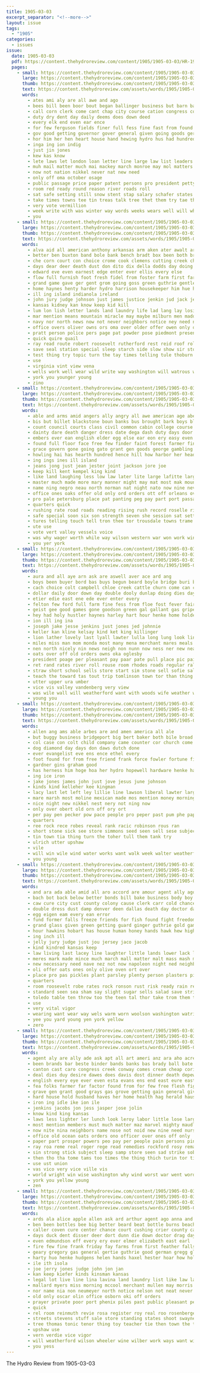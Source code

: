 ```yaml
---
title: 1905-03-03
excerpt_separator: "<!--more-->"
layout: issue
tags:
  - "1905"
categories:
  - issues
issue:
  date: 1905-03-03
  pdf: https://content.thehydroreview.com/content/1905/1905-03-03/HR-1905-03-03.pdf
  pages:
    - small: https://content.thehydroreview.com/content/1905/1905-03-03/small/HR-1905-03-03-01.jpg
      large: https://content.thehydroreview.com/content/1905/1905-03-03/large/HR-1905-03-03-01.jpg
      thumb: https://content.thehydroreview.com/content/1905/1905-03-03/thumbnails/HR-1905-03-03-01.jpg
      text: https://content.thehydroreview.com/assets/words/1905/1905-03-03/HR-1905-03-03-01.txt
      words:
        - ates ami aly are all awe and ago
        - bees bill been boor bout began ballinger business but barn bank best bus
        - call corn clerk come cant chap city course cation congress comment can cullom carry cheap convey cotton county character caddo cin chea
        - duty dry dent day daily deems does down deed
        - every elk end even ear ence
        - for few ferguson fields finer full fess fine fast from found fee first forth fees
        - gov good getting governor gover general given going goods german grant
        - hor him her hen heart house hand hewing hydro hus had hundred has how
        - inga ing ion indig
        - just jin jones
        - kew kas know
        - lete laws let london loan letter line large law list leaders last lines lates
        - muh mail matter much mai mackey march monroe may mol matters matte mere morning man made malt most
        - now not nation nikkel never nat new need
        - only off oma october osage
        - public passage price paper patent persons pro president petty press process past power pole pea
        - room red ready round reason river roads roll
        - sat safe setting still snow stent stap salary schafer states sion stand sum soon selling stock shall step see senator sega season sale summer set sell sprung sor store such spring santo standing severe steets session said shows seems state six
        - take times towns tee tin treas talk tree thet them try tae then town tan trial tice treat the than taken tew trees
        - very vote vermillion
        - week write with was winter way words weeks wears well will wheat wason weather wear writer why want work ward
        - you
    - small: https://content.thehydroreview.com/content/1905/1905-03-03/small/HR-1905-03-03-02.jpg
      large: https://content.thehydroreview.com/content/1905/1905-03-03/large/HR-1905-03-03-02.jpg
      thumb: https://content.thehydroreview.com/content/1905/1905-03-03/thumbnails/HR-1905-03-03-02.jpg
      text: https://content.thehydroreview.com/assets/words/1905/1905-03-03/HR-1905-03-03-02.txt
      words:
        - alva aid all american anthony arkansas arm aken ater awalt arms ang are anger acres altus albertson amith audi and author ary ask ago abe age america able
        - better ben buxton band bole bank bench bradt box been both brooke buffalo black brillant began bas bennett born birmingham biggs brother boys business ball bonds bowels bend blair best boog boy bar big blow britton brought board ber bound baker buy bese bet bill but bills borders belong bishop broom bye back
        - che corn court con choice crome cook clemens cutting creek church caroline cure cabbage cation charles comanche cine cald course caten cata crown county council clerk cura cleo car crutsinger chaffee care cooper couch cable city caesar came cause camp congress chem close can comp case caddo counsel cal cost cold come class campbell cleveland chan cattle company
        - days dear deer death dust don dito dix della dodds day doing does dave dune davis done during deen debate
        - edward eve even earnest edge enter ever ellis every else
        - flow full furnish foot fresh fidel from foster farm first far fox funny fuller figures few farmer fan found fields fight folk friends frisco fred floor falls field free for fine frank fae favorite
        - grand game gave ger gent grom going goss green guthrie gentleman gin gang good gor given gas gordon getting goes general
        - home haynes henty harder hydro harrison housekeeper him hue hargrave hal had hope her hardware hand hamil hinton hussey hun held horse heard head harry hurt homa hero hoe how honor hulen hunts hearing hofstetter hes hundred half has hands herr house hold hour hunting husband
        - ill ing island indianola ireland
        - john jury judge johnson just james justice jenkin jud jack jersey
        - kansas kidney kan know keep kid kill
        - lum lon lish letter lands land laundry life lad lang lay losing living like large long line lary luper law leslie look ler last left lawton lot lock lodge let
        - mar mention means mountain miracle may maybe milburn men maddox many mer matter manner miners march mine much most more members mineral made mans mines money morning mond mcalester morton man mal mayor mor mark mass milk marion miles morn merchant muy might major
        - navy nor north news now not never neighbors notice ney need negro nee new names nations name near night
        - office overs oliver owns ors oma over older offer owen only officer old
        - pratt person police pers page pat powder pose piedmont present purchase pure pound pipe paris porter past public policy per peoples pack parker president part private plant perfect points patterson press paper pleasant paul pruitt price plan pals panther people pain place
        - quick quire quail
        - ray read route robert roosevelt rutherford rest reid roof rolls raymond rather rock rough roy ron ready regular rison register reynolds richard rom room ree running
        - save seal station special sleep starch side slow show sir store sele saw soap shake seeds seem soo skill state stole seen sees session salt selling strike shey soon shawnee schools sides sprague smith shall share said she self safe speech short slice streets still sons states staff sherlock shoen sale second samuel such set scale seems stable stone sed sey stolen south sone sam say sum shoulders standard smooth sher stock single san standing saturday send
        - test thing try topic turn the tay times telling tule thoburn than thea tary tears ture trial them towns thousand tron team teat too tor take trom texas tom tue thom town thi teel thomas then ten ton top talk
        - use
        - virginia vint view vena
        - wells work well wear wild write way washington will watrous worth want water wilds waite week went while with wat white was wilder wish wildcat wash wire warden world west whetter wan
        - york you younger young
        - zino
    - small: https://content.thehydroreview.com/content/1905/1905-03-03/small/HR-1905-03-03-03.jpg
      large: https://content.thehydroreview.com/content/1905/1905-03-03/large/HR-1905-03-03-03.jpg
      thumb: https://content.thehydroreview.com/content/1905/1905-03-03/thumbnails/HR-1905-03-03-03.jpg
      text: https://content.thehydroreview.com/assets/words/1905/1905-03-03/HR-1905-03-03-03.txt
      words:
        - able and arms amid angers ally angry all awe american age abe ament ake army ana ander are ago amen aida alling ashen arthur anger
        - bis but billet blackstone boun banks bus brought bark boys blacksmith breath breed bright black boy been bar ballinger bay back both bird beagles brothers bill bin battle bear bills brother book bet business bring board brom blind britain better beat bluff
        - count council courts class civil common cabin college course case care company child creeks cold change courage crea claiborne chargin cheng cases con call cry cai crow close cellar captain cool compo chase cover court city cannon county came can come cargo clerk comp crear crew clear
        - dainty dare death danger dress date dega dash duty days door during daries devereux dar doing day die dill don dust dea
        - embers ever ean english elder egg else ear eon ery easy even every
        - found full floor face free few finder faint forest farmer fines foster freeman fight first fear force for fallen forget forward fred friday fort fire fall fellow from fare fam fees favor fell forth france fow frank ferris far felt farm foree fuller
        - grace govern gone going gato grant gen goods george gambling goes goin general grande grew goodly gill gas gov grand good given gandy getting governor globe
        - howling hai has hearth hundred hence hill how harbor her head hand herd human hickam holmes hunt hands hopes hil hens heart had heese held heard hable height house hide hurt hatch hest huan home him
        - ing ings ines ill island
        - jeans jong just jean jester joint jackson jore joe
        - keep kill kent kempel king kind
        - like land laughing less low law later lite large lafitte larger last long lin line living look lipton light love legal little logan latter lips lower live lad left late ling laws
        - master much made more mary manner might may mat most mak mountain morning mon monday means mans mcbride man mccarren main morgan mccall matters moth matter mims moment makin men must many miles
        - name ning negro neau north norman nat night nato now nine never note neves ness new not near neck noble norton nor
        - office ones oaks offer old only ord orders ott off orleans over ono
        - pro pale petersburg place pat panting peg pay part port passage picking per past pari pun plate pierre precious patches peo poor power purchase
        - quarters quick
        - rushing rate road roads reading rising rush record roselle riding rat ring rang rose rule russian rolls rates reason rouse rich rear rec read royalty
        - safe special soon six son strength seven she session sat settle simpson saw sheriff shallow see seen supply strong said story show store sena states shoot summer strug shown share send struck ship scott shell south small space standing side short sprang shore sled sir sails such speaker state sides seems stage sons service salary smaller seat sea super starts study say step school senator still sum stole shawnee set seme sot seats stranger
        - tures telling touch tell tron thee tor trousdale towns trame too terre teen them tok the talla tall tag take turn tan toward ton torch town thi toronto tax timber taken thomas tale than then tho
        - ute use
        - vote vert valley vessels voice
        - was why wager worth while way wilson western war won work win wolf working wind woods william will with warm washington week well waters wells words wat wish wires wood
        - you yer york
    - small: https://content.thehydroreview.com/content/1905/1905-03-03/small/HR-1905-03-03-04.jpg
      large: https://content.thehydroreview.com/content/1905/1905-03-03/large/HR-1905-03-03-04.jpg
      thumb: https://content.thehydroreview.com/content/1905/1905-03-03/thumbnails/HR-1905-03-03-04.jpg
      text: https://content.thehydroreview.com/assets/words/1905/1905-03-03/HR-1905-03-03-04.txt
      words:
        - aura and all aye arn ask are aswell aver ace ard ang
        - boys been buyer bord bas buys begun beard boyle bridge buri barn baker bevan baby bales bank beaver ban ball bears bene boss barber busi business ben burcham barton but bertz buy begin
        - cach choice colt campbell chloe creek cattle churn come can corn county cot cas city christmas cotton contractor company cashier child case coast class caldwell chance
        - dollar daily door down day double dooly dunlap doing dies days del dooley dan dia date
        - etier edie east ene ede ever enter every
        - felton few ford full farm fine fess from floe fost fever fair fruit for fresh
        - geist gee good games gone goodson green gal gallant gas gripe goods going glad getting
        - hey had holy hustler haynes harley hart hour henke home holderman hill hada holder harry her herta henry hold hou hydro him homer house hartman handle hampton has heir
        - ion ill ing ina
        - joseph jake jesse jenkins just jones jed johnnie
        - keller kan kline kelsay kind ket king killinger
        - lion lather lovely last lyall lawter lulla long lung look line loan late law lor lynn let lossing lial list like left
        - miles miss man mom monda most many mena merchant mares meals mith march monde mccool millard mule may mules mar morning must mer mon made mile monday mol
        - nen north nicely nin news neigh non nunn now ness ner new near not night neck
        - oats over off old orders owns oka oglesby
        - president poage per pleasant pay paar pate pull place pic pair porter pacific perry peat poles post people patri pipes part pat price paper pitzer picking
        - ret rand rates river roll rouse room rhodes roads regular ralph rose rey roberts roy round
        - straw short school sells store start sim stone sell sofie sale susie side stephens sights see south sun spring smiling smith second seems stock sick soda sam snyder senn saturday snapp sprout standard son sunday
        - teach the toward tas tout trip tomlinson town tor than thing them tose teed tes taken taney ton turn trees team
        - utter upper ura umber
        - vice vis valley vandenberg very view
        - was wile wall will weatherford want with woods wife weather wheat wat wal worst wily willard wit week went willits work
        - young you
    - small: https://content.thehydroreview.com/content/1905/1905-03-03/small/HR-1905-03-03-05.jpg
      large: https://content.thehydroreview.com/content/1905/1905-03-03/large/HR-1905-03-03-05.jpg
      thumb: https://content.thehydroreview.com/content/1905/1905-03-03/thumbnails/HR-1905-03-03-05.jpg
      text: https://content.thehydroreview.com/assets/words/1905/1905-03-03/HR-1905-03-03-05.txt
      words:
        - allen ang ams able arbes are and amen america all ale
        - but buggy business bridgeport big bert baker both bile broad bread ben bran been brought bonebrake bis bie best buy boys beats bonds bob
        - col case con colt child company came counter cor church come corn cash course can cotton crest car crawford crea cal cresse combs che
        - dog diamond day days don daws dutch done
        - ever evangelist eve ens ence ethel every
        - foot found for from free friend frank force fowler fortune fire farm face
        - gardner gins graham good
        - has herness him hoge hoa her hydro hopewell hardware henke hafer hind had hor happy hand harness horse harnes
        - ing ice iron
        - jake jones james john just jove jesus june johnson
        - kinds kind kelleher kee kingman
        - lacy last let left ley lillie line lawson liberal lawter large
        - mare marsh most moline mexican made mos mention money morning milling morn mills mil mar mill mann minton much master must many might mile market mak mechanic more mullen
        - nice night new nikkel nest nery not ning now
        - only over obert old orn off ory ort
        - per pay pen pecker pow pace people pro peper past pum phe paper place panish por pure person pound public pope part purchase perry
        - quarters
        - ree rock rece robes reveal rank racic robinson rous ran
        - short stone sick see store simmons seed seen sell sese subject sou springs smiling sale salesman stole sol sack shoe south said sae set sunday sons soon son sao stove side sing shorts sickle surprise struck save
        - tin town tia thing turn the toher tull them tank try
        - ulrich utter upshaw
        - vile
        - will win wile wind water works want walk week walter weatherford work with well wife wild wellman wal was wick wil wells way wee
        - you young
    - small: https://content.thehydroreview.com/content/1905/1905-03-03/small/HR-1905-03-03-06.jpg
      large: https://content.thehydroreview.com/content/1905/1905-03-03/large/HR-1905-03-03-06.jpg
      thumb: https://content.thehydroreview.com/content/1905/1905-03-03/thumbnails/HR-1905-03-03-06.jpg
      text: https://content.thehydroreview.com/assets/words/1905/1905-03-03/HR-1905-03-03-06.txt
      words:
        - and ara ada able amid all aro accord are amour agent ally ago apple
        - bach bot back below better bonds bill bake business body boy butter belle bag buy beran bottles buffalo boys blizzard bilis boston beggs bis both been but board bound brand brought beat bulk
        - caw cure city cust county colony cause clerk carr cold chance cough can come cherry case columbus congress court cor class cook colander child company camp coffee col che con cooling cares caro cap condi
        - double dress dust damp denver deen dallas death day doctor davis door die drop david dill demand duran during down done dry
        - egg eigen eam every ean error
        - fund former falls freeze friends for fish found fight freedom folly free first fast front fulce fresh full from fairly fore frisco fine
        - grand glass given green getting guard ginger guthrie gold game gave good gould gil genes
        - hour hawkins hobart has house human honey hands hawk hew high health head home had held how hen hartman hed hon hawks hector huxley hey hall him half howe homes hugh her hard
        - ing inch ill
        - jelly jury judge just jou jersey jaco jacob
        - kind kindred kansas keep
        - law living last lacey line laughter little lands lower lack lady large long longer lean life land labor lone lion lung laws live loco langston lemon later
        - meres mark made mince much march mall matter malt mass mash method might men main mustard mathews may most min members missouri man money morris mont means
        - new necessary need nave nez not now napoleon night ned neighbor neck nor
        - oli offer oats ones only olive oven ort over
        - place pro pas pickles plant parsley plenty person plasters pipe patient president part peel pies payment proper patent pour past pea prey pay pertl pound pass people per pepper pose present pure
        - quarters
        - room roosevelt robe rates rock ronson rust risk ready rain reno rub rine rec reaper real
        - standard seen sea sham say slight sugar sells salad save strike she standing short story ser supply soon stand salt sieh subject second star size stone shine shall self seem sed swedish state sun sary strength sale slow set seek spice sum such sin smooth
        - toledo table ten throw too the teen tal thor take trom them tower tex tart thore tho train than takes tice texas tell then tin tite times tea taken tate ting thick tender
        - use
        - very vital vigor
        - wearing want wear way wels warm worn woolson washington watrin with weather winter wheat wal well wen write will work water watkins went was wash
        - yee you yard young yen york yellow
        - zero
    - small: https://content.thehydroreview.com/content/1905/1905-03-03/small/HR-1905-03-03-07.jpg
      large: https://content.thehydroreview.com/content/1905/1905-03-03/large/HR-1905-03-03-07.jpg
      thumb: https://content.thehydroreview.com/content/1905/1905-03-03/thumbnails/HR-1905-03-03-07.jpg
      text: https://content.thehydroreview.com/assets/words/1905/1905-03-03/HR-1905-03-03-07.txt
      words:
        - agent aly are ally ade ask apt all art ameri anz ara aho acre ago ane ave and america ard ark ache army alexander american aro
        - been brands bar beste binder bands banks bas brady ball bate borrow but belong barley blood business bowels best buy blue buyers break book bie bell bound begin bill burn began born bixby brow back box banish boy butte better bear brown brought bodily ban
        - canton cast caro congress creek conway comes cream cheap corin care coe cook cross course cris can city con company cheeks chance cares cure crayon college change cor cottage countryman chair chi counter crooks clear case cash cough compo cost
        - deal dies duy desire dawes does davis dost dinner death depew down darby day demand dent doubt dee dear duty doll drinker during
        - english every eye ever even esta evans ens end east eure eastern else
        - fea folks farmer far factor found from for few free flesh fight french face frenchman fellow favor fila former favorite famous firm
        - grave gen grant good grays gas grove getting gain general given gambler gore grade gambling grace gains genus grown george govern gave gone grow gray
        - hard house hold husband haves her home health hag herald haus had hope hands how head hamlin hon homes hunts housekeeper handsome him harder hot hand hour has
        - iron ing idle ike ion ile
        - jenkins jacobs jon jess jasper jose jolin
        - know kind king kansas
        - laws less lighter ler lunch look leroy labor little lose largo lydia lot laughing lewis light last land lively left large lightning lie lands love latter
        - most mention members must much matter maz marvel mighty maudlin mamie mich manning money may many miss man mine made men more mar mee mass miners moment mason music mena mer maybe morning meal
        - now nite nina neighbors name nose not noid new nine need nurse night never northern near nicely
        - office old ocean oats orders ono officer over ones off only
        - paper part prosper powers peo pay per people pain persons pind pound police perfect post pate plant pinkham paris poor price pils pink policy pretty president piles public peter powders present place pale pro press proper pew pen pounds polish poti
        - ray roa reme real roger rege read remedies rockford rosy remark rule reasons red ret rory rhew ready rot records record rest rather renee
        - sin strong stick subject sleep samp store seen sad strike sober stock soca six seek state study signs samuel springs scout son ser sane starts sun states soon sweet school sire spector surplus soar starch shoenfelt seeds sell seems sick strength single said stant shall smack send story sat sister sho show sult simple say she still sprain salzer sale stranger second such senator
        - then tho tha tome tams too times the thing thich turin tor tickles take try trumbo touch town ten table tory trip them thad than tost taken tell
        - use ust union
        - vas vico very vice ville vis
        - world wright win wise washington why wind worst war went words weed william worms with walt willadsen while will water weeks work weight waiter way weak want wash white well wit williams was
        - york you yellow young
        - zen
    - small: https://content.thehydroreview.com/content/1905/1905-03-03/small/HR-1905-03-03-08.jpg
      large: https://content.thehydroreview.com/content/1905/1905-03-03/large/HR-1905-03-03-08.jpg
      thumb: https://content.thehydroreview.com/content/1905/1905-03-03/thumbnails/HR-1905-03-03-08.jpg
      text: https://content.thehydroreview.com/assets/words/1905/1905-03-03/HR-1905-03-03-08.txt
      words:
        - ards ala alice apple allen ask ard arthur agent ago anna and able all alle anes are
        - ben been bottles bee big better beard beat bottle burns beach best bryan blaine blood both but barber borrow bring bandy brothers business boy bedford
        - caller coven cure center chance court cushing crier county carl col carls city can came cochran cough creek collet
        - days duck dent disser deer dort dunn die down doctor drag day during deus
        - even edmundson eff every ery ever elmer elizabeth east earl
        - fire few fine frank friday fay farms from first feather falls fannie for fish farrington fok fox fer fitzpatrick farm found florida
        - geary gregory gas general gertie guthrie good german gregg glory goods gum
        - harty huo henke hudgens helen hands haxel hester hoar how holmes henry hasel hand husbands heen him hunting had hall house hydro her harold hern hak harmon has hatfield home
        - ile ith isola
        - joe jerry jones judge john jon jan
        - kan keep kiefer kinds kinsman kansas
        - legal lot live line lina lavina land laundry list like law lal little lacy lord large long lois last
        - mallard myers miss morning mccool merchant mullen may morris miles mackey much many money micks men march man morgan marie market monday
        - nor name nia non neumeyer north notice nelson not neat never names northern nel night
        - old only oscar olin office osborn oki off orders
        - prayer private poor port phenix piles past public pleasant per pepa peal prey
        - quick
        - rel room reinmuth revie rosa register roy real roo rosenberger rate rex ret rout ralph robinson
        - streets stevens stuff sale store standing states shoot swayne surgeon school sell son sum sit sun strength sour speak spring say see six saturday sunday short state said schools sickles sprague snow sou stom south star standard sales smith strong sick skidgel
        - tree thomas tonic tenor thing toy teacher tie then town the them thie treat trial tall tucker tardy
        - upshaw use
        - vern verdie vice vigor
        - will weatherford wilson wheeler wine wilber work ways want williams witts walter with william worth well washington was week world write
        - you yess
---
```


The Hydro Review from 1905-03-03

<!--more-->


